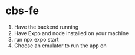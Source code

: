 # cbs-fe

1. Have the backend running
2. Have Expo and node installed on your machine
3. run npx expo start
4. Choose an emulator to run the app on
